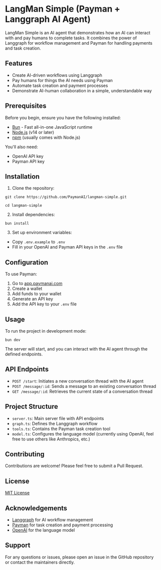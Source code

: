 # LangMan Simple (Payman + Langgraph AI Agent)

LangMan Simple is an AI agent that demonstrates how an AI can interact with and pay humans to complete tasks. It combines the power of Langgraph for workflow management and Payman for handling payments and task creation.

## Features

- Create AI-driven workflows using Langgraph
- Pay humans for things the AI needs using Payman
- Automate task creation and payment processes
- Demonstrate AI-human collaboration in a simple, understandable way

## Prerequisites

Before you begin, ensure you have the following installed:

- [Bun](https://bun.sh/) - Fast all-in-one JavaScript runtime
- [Node.js](https://nodejs.org/) (v14 or later)
- [npm](https://www.npmjs.com/) (usually comes with Node.js)

You'll also need:

- OpenAI API key
- Payman API key

## Installation

1. Clone the repository:

```
git clone https://github.com/PaymanAI/langman-simple.git
```

```
cd langman-simple
```
 
 2. Install dependencies:

```
bun install
```

3. Set up environment variables:

- Copy `.env.example` to `.env`
- Fill in your OpenAI and Payman API keys in the `.env` file

## Configuration

To use Payman:

1. Go to [app.paymanai.com](https://app.paymanai.com)
2. Create a wallet
3. Add funds to your wallet
4. Generate an API key
5. Add the API key to your `.env` file

## Usage

To run the project in development mode:

```
bun dev
```

The server will start, and you can interact with the AI agent through the defined endpoints.

## API Endpoints

- `POST /start`: Initiates a new conversation thread with the AI agent
- `POST /message/:id`: Sends a message to an existing conversation thread
- `GET /message/:id`: Retrieves the current state of a conversation thread

## Project Structure

- `server.ts`: Main server file with API endpoints
- `graph.ts`: Defines the Langgraph workflow
- `tools.ts`: Contains the Payman task creation tool
- `model.ts`: Configures the language model (currently using OpenAI, feel free to use others like Anthropics, etc.)

## Contributing

Contributions are welcome! Please feel free to submit a Pull Request.

## License

[MIT License](LICENSE)

## Acknowledgements

- [Langgraph](https://github.com/langchain-ai/langgraph) for AI workflow management
- [Payman](https://paymanai.com) for task creation and payment processing
- [OpenAI](https://openai.com) for the language model

## Support

For any questions or issues, please open an issue in the GitHub repository or contact the maintainers directly.
